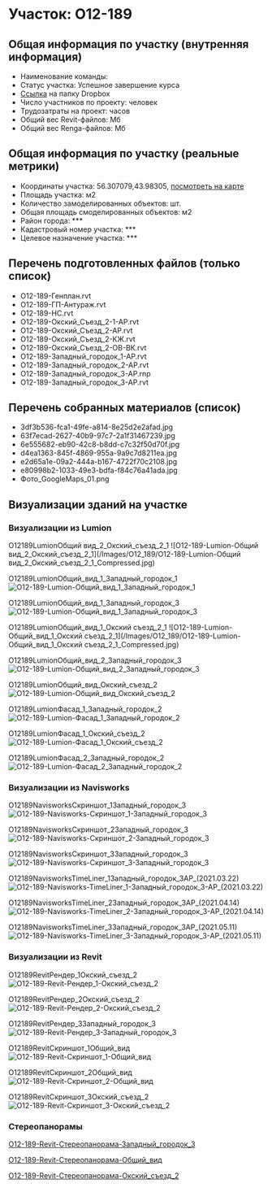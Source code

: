 # Участок: O12-189
## Общая информация по участку (внутренняя информация)
+ Наименование команды: 
+ Статус участка: Успешное завершение курса
+ [Ссылка](https://www.dropbox.com/sh/wvvgv1nw1iqred9/AAAv07YtUsga3vTwk8dbhGrXa/O12_189?dl=0) на папку Dropbox
+ Число участников по проекту:  человек
+ Трудозатраты на проект:  часов
+ Общий вес Revit-файлов:  Мб
+ Общий вес Renga-файлов:  Мб
## Общая информация по участку (реальные метрики)
+ Координаты участка: 56.307079,43.98305, [посмотреть на карте](yandex.ru/maps/47/nizhny-novgorod/?ll=56.307079%2C43.98305&z=19)
+ Площадь участка:  м2
+ Количество замоделированных объектов:  шт.
+ Общая площадь смоделированных объектов:  м2
+ Район города: *** 
+ Кадастровый номер участка: *** 
+ Целевое назначение участка: *** 
## Перечень подготовленных файлов (только список)
+ O12-189-Генплан.rvt
+ O12-189-ГП-Антураж.rvt
+ O12-189-НС.rvt
+ O12-189-Окский_Съезд_2-1-АР.rvt
+ O12-189-Окский_Съезд_2-АР.rvt
+ O12-189-Окский_Съезд_2-КЖ.rvt
+ O12-189-Окский_Съезд_2-ОВ-ВК.rvt
+ O12-189-​Западный_городок_1-АР.rvt
+ O12-189-​Западный_городок_2-АР.rvt
+ O12-189-​Западный_городок_3-АР.rnp
+ O12-189-​Западный_городок_3-АР.rvt
## Перечень собранных материалов (список)
+ 3df3b536-fca1-49fe-a814-8e25d2e2afad.jpg
+ 63f7ecad-2627-40b9-97c7-2a1f31467239.jpg
+ 6e555682-eb90-42c8-b8dd-c7c32f50d70f.jpg
+ d4ea1363-845f-4869-955a-9a9c7d8211ea.jpg
+ e2d65a1e-09a2-444a-b167-4722f70c2108.jpg
+ e80998b2-1033-49e3-bdfa-f84c76a41ada.jpg
+ Фото_GoogleMaps_01.png
## Визуализации зданий на участке
### Визуализации из Lumion
O12189LumionОбщий вид_2_Окский_съезд_2_1
![O12-189-Lumion-Общий вид_2_Окский_съезд_2_1](/Images/O12_189/O12-189-Lumion-Общий вид_2_Окский_съезд_2_1_Compressed.jpg)

O12189LumionОбщий_вид_1_Западный_городок_1
![O12-189-Lumion-Общий_вид_1_Западный_городок_1](/Images/O12_189/O12-189-Lumion-Общий_вид_1_Западный_городок_1_Compressed.jpg)

O12189LumionОбщий_вид_1_Западный_городок_3
![O12-189-Lumion-Общий_вид_1_Западный_городок_3](/Images/O12_189/O12-189-Lumion-Общий_вид_1_Западный_городок_3_Compressed.jpg)

O12189LumionОбщий_вид_1_Окский съезд_2_1
![O12-189-Lumion-Общий_вид_1_Окский съезд_2_1](/Images/O12_189/O12-189-Lumion-Общий_вид_1_Окский съезд_2_1_Compressed.jpg)

O12189LumionОбщий_вид_2_Западный_городок_3
![O12-189-Lumion-Общий_вид_2_Западный_городок_3](/Images/O12_189/O12-189-Lumion-Общий_вид_2_Западный_городок_3_Compressed.jpg)

O12189LumionОбщий_вид_Окский_съезд_2
![O12-189-Lumion-Общий_вид_Окский_съезд_2](/Images/O12_189/O12-189-Lumion-Общий_вид_Окский_съезд_2_Compressed.jpg)

O12189LumionФасад_1_Западный_городок_2
![O12-189-Lumion-Фасад_1_Западный_городок_2](/Images/O12_189/O12-189-Lumion-Фасад_1_Западный_городок_2_Compressed.jpg)

O12189LumionФасад_1_Окский_съезд_2
![O12-189-Lumion-Фасад_1_Окский_съезд_2](/Images/O12_189/O12-189-Lumion-Фасад_1_Окский_съезд_2_Compressed.jpg)

O12189LumionФасад_2_Западный_городок_2
![O12-189-Lumion-Фасад_2_Западный_городок_2](/Images/O12_189/O12-189-Lumion-Фасад_2_Западный_городок_2_Compressed.jpg)

### Визуализации из Navisworks
O12189NavisworksСкриншот_1Западный_городок_3
![O12-189-Navisworks-Скриншот_1-Западный_городок_3](/Images/O12_189/O12-189-Navisworks-Скриншот_1-Западный_городок_3_Compressed.jpg)

O12189NavisworksСкриншот_2Западный_городок_3
![O12-189-Navisworks-Скриншот_2-Западный_городок_3](/Images/O12_189/O12-189-Navisworks-Скриншот_2-Западный_городок_3_Compressed.jpg)

O12189NavisworksСкриншот_3​Западный_городок_3
![O12-189-Navisworks-Скриншот_3-​Западный_городок_3](/Images/O12_189/O12-189-Navisworks-Скриншот_3-​Западный_городок_3_Compressed.jpg)

O12189Navisworks​TimeLiner_1Западный_городок_3АР_(2021.03.22)
![O12-189-Navisworks-​TimeLiner_1-Западный_городок_3-АР_(2021.03.22)](/Images/O12_189/O12-189-Navisworks-​TimeLiner_1-Западный_городок_3-АР_(2021.03.22)_Compressed.jpg)

O12189Navisworks​TimeLiner_2Западный_городок_3АР_(2021.04.14)
![O12-189-Navisworks-​TimeLiner_2-Западный_городок_3-АР_(2021.04.14)](/Images/O12_189/O12-189-Navisworks-​TimeLiner_2-Западный_городок_3-АР_(2021.04.14)_Compressed.jpg)

O12189Navisworks​TimeLiner_3Западный_городок_3АР_(2021.05.11)
![O12-189-Navisworks-​TimeLiner_3-Западный_городок_3-АР_(2021.05.11)](/Images/O12_189/O12-189-Navisworks-​TimeLiner_3-Западный_городок_3-АР_(2021.05.11)_Compressed.jpg)

### Визуализации из Revit
O12189RevitРендер_1Окский_съезд_2
![O12-189-Revit-Рендер_1-Окский_съезд_2](/Images/O12_189/O12-189-Revit-Рендер_1-Окский_съезд_2_Compressed.jpg)

O12189RevitРендер_2Окский_съезд_2
![O12-189-Revit-Рендер_2-Окский_съезд_2](/Images/O12_189/O12-189-Revit-Рендер_2-Окский_съезд_2_Compressed.jpg)

O12189RevitРендер_3​Западный_городок_3
![O12-189-Revit-Рендер_3-​Западный_городок_3](/Images/O12_189/O12-189-Revit-Рендер_3-​Западный_городок_3_Compressed.jpg)

O12189RevitСкриншот_1Общий_вид
![O12-189-Revit-Скриншот_1-Общий_вид](/Images/O12_189/O12-189-Revit-Скриншот_1-Общий_вид_Compressed.jpg)

O12189RevitСкриншот_2Общий_вид
![O12-189-Revit-Скриншот_2-Общий_вид](/Images/O12_189/O12-189-Revit-Скриншот_2-Общий_вид_Compressed.jpg)

O12189RevitСкриншот_3Окский_съезд_2
![O12-189-Revit-Скриншот_3-Окский_съезд_2](/Images/O12_189/O12-189-Revit-Скриншот_3-Окский_съезд_2_Compressed.jpg)

### Стереопанорамы
[O12-189-Revit-Стереопанорама-Западный_городок_3](https://pano.autodesk.com/pano.html?url=jpgs/c8fd2327-b623-40a2-a5a4-f06c007f84fb&version=2)

[O12-189-Revit-Стереопанорама-Общий_вид](https://pano.autodesk.com/pano.html?url=jpgs/b5a772ab-9fc7-4e02-ad50-7897b8eba7cd&version=2)

[O12-189-Revit-Стереопанорама-Окский_съезд_2](https://pano.autodesk.com/pano.html?url=jpgs/11cfb382-d1bb-4dff-a893-a44d45fb749b&version=2)

